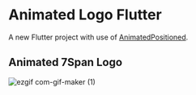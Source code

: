 # Animated Logo Flutter

A new Flutter project with use of [AnimatedPositioned](https://api.flutter.dev/flutter/widgets/AnimatedPositioned-class.html).

## Animated 7Span Logo

![ezgif com-gif-maker (1)](https://user-images.githubusercontent.com/109585734/210326615-7f50991e-60d1-4ba4-85a1-c2a9cd28f386.gif)

